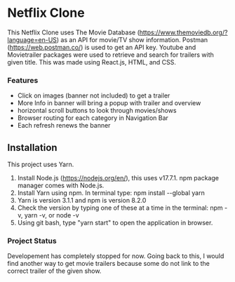 # Netflix Clone

This Netflix Clone uses The Movie Database (https://www.themoviedb.org/?language=en-US) as an API for movie/TV show information. Postman (https://web.postman.co/) is used to get an API key. Youtube and Movietrailer packages were used to retrieve and search for trailers with given title. This was made using React.js, HTML, and CSS.

### Features

- Click on images (banner not included) to get a trailer
- More Info in banner will bring a popup with trailer and overview
- horizontal scroll buttons to look through movies/shows
- Browser routing for each category in Navigation Bar
- Each refresh renews the banner

## Installation

This project uses Yarn.

1. Install Node.js (https://nodejs.org/en/), this uses v17.7.1. npm package manager comes with Node.js.
2. Install Yarn using npm. In terminal type: npm install --global yarn
3. Yarn is version 3.1.1 and npm is version 8.2.0
4. Check the version by typing one of these at a time in the terminal: npm -v, yarn -v, or node -v
5. Using git bash, type "yarn start" to open the application in browser.

### Project Status

Developement has completely stopped for now. Going back to this, I would find another way to get movie trailers because some do not link to the correct trailer of the given show.
